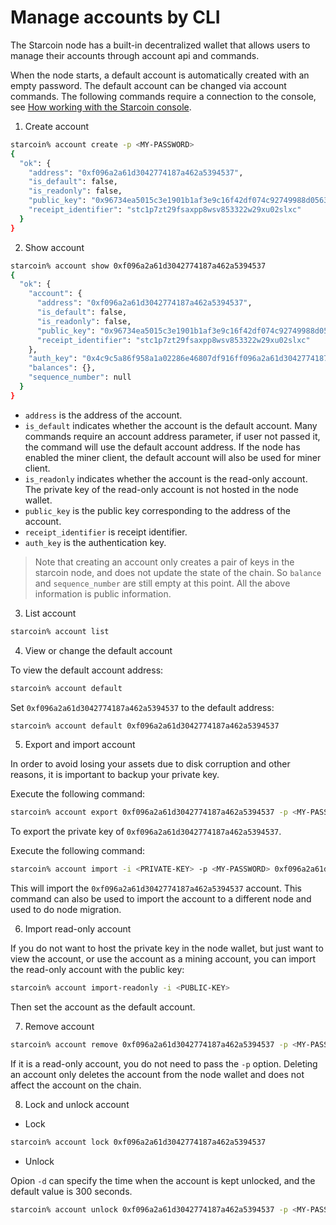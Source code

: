 # Manage accounts by CLI

The Starcoin node has a built-in decentralized wallet that allows users to manage their accounts through account api and commands.

When the node starts, a default account is automatically created with an empty password. The default account can be changed via account commands.
The following commands require a connection to the console, see [How working with the Starcoin console](../02-setup/02-starcoin-console.md).

1. Create account

```bash
starcoin% account create -p <MY-PASSWORD>
{
  "ok": {
    "address": "0xf096a2a61d3042774187a462a5394537",
    "is_default": false,
    "is_readonly": false,
    "public_key": "0x96734ea5015c3e1901b1af3e9c16f42df074c92749988d0563be3f5df65c2da6",
    "receipt_identifier": "stc1p7zt29fsaxpp8wsv853322w29xu02slxc"
  }
}
```

2. Show account

```bash
starcoin% account show 0xf096a2a61d3042774187a462a5394537
{
  "ok": {
    "account": {
      "address": "0xf096a2a61d3042774187a462a5394537",
      "is_default": false,
      "is_readonly": false,
      "public_key": "0x96734ea5015c3e1901b1af3e9c16f42df074c92749988d0563be3f5df65c2da6",
      "receipt_identifier": "stc1p7zt29fsaxpp8wsv853322w29xu02slxc"
    },
    "auth_key": "0x4c9c5a86f958a1a02286e46807df916ff096a2a61d3042774187a462a5394537",
    "balances": {},
    "sequence_number": null
  }
}
```

- `address` is the address of the account.
- `is_default` indicates whether the account is the default account. Many commands require an account address parameter, if user not passed it, the command will use the default account address. If the node has enabled the miner client, the default account will also be used for miner client.
- `is_readonly` indicates whether the account is the read-only account. The private key of the read-only account is not hosted in the node wallet.
- `public_key` is the public key corresponding to the address of the account.
- `receipt_identifier` is receipt identifier.
- `auth_key` is the authentication key.

> Note that creating an account only creates a pair of keys in the starcoin node, and does not update the state of the chain. So `balance` and `sequence_number` are still empty at this point. All the above information is public information.

3. List account

```bash
starcoin% account list
```

4. View or change the default account

To view the default account address:

```bash
starcoin% account default
```

Set `0xf096a2a61d3042774187a462a5394537` to the default address:

```bash
starcoin% account default 0xf096a2a61d3042774187a462a5394537
```

5. Export and import account

In order to avoid losing your assets due to disk corruption and other reasons, it is important to backup your private key.

Execute the following command:

```bash
starcoin% account export 0xf096a2a61d3042774187a462a5394537 -p <MY-PASSWORD>
```

To export the private key of `0xf096a2a61d3042774187a462a5394537`.

Execute the following command:

```bash
starcoin% account import -i <PRIVATE-KEY> -p <MY-PASSWORD> 0xf096a2a61d3042774187a462a5394537
```

This will import the `0xf096a2a61d3042774187a462a5394537` account. This command can also be used to import the account to a different node and used to do node migration.

6. Import read-only account

If you do not want to host the private key in the node wallet, but just want to view the account, or use the account as a mining account, you can import the read-only account with the public key:

```bash
starcoin% account import-readonly -i <PUBLIC-KEY>
```

Then set the account as the default account.

7. Remove account

```bash
starcoin% account remove 0xf096a2a61d3042774187a462a5394537 -p <MY-PASSWORD>
```

If it is a read-only account, you do not need to pass the `-p` option. Deleting an account only deletes the account from the node wallet and does not affect the account on the chain.

8. Lock and unlock account

- Lock


```bash
starcoin% account lock 0xf096a2a61d3042774187a462a5394537
```

- Unlock

Opion `-d` can specify the time when the account is kept unlocked, and the default value is 300 seconds.

```bash
starcoin% account unlock 0xf096a2a61d3042774187a462a5394537 -p <MY-PASSWORD> -d 300
```
